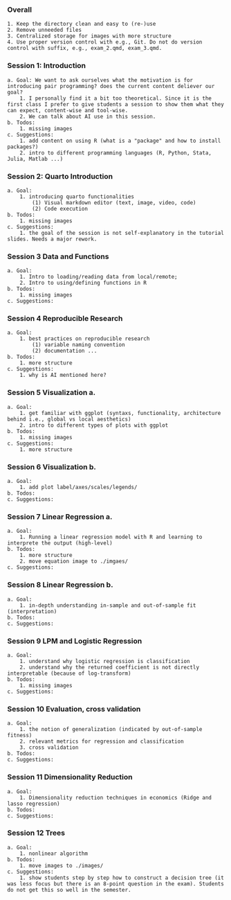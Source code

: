 ### Overall
    1. Keep the directory clean and easy to (re-)use
    2. Remove unneeded files
    3. Centralized storage for images with more structure
    4. Use proper version control with e.g., Git. Do not do version control with suffix, e.g., exam_2.qmd, exam_3.qmd.

### Session 1: Introduction

    a. Goal: We want to ask ourselves what the motivation is for introducing pair programming? does the current content deliever our goal?
        1. I personally find it a bit too theoretical. Since it is the first class I prefer to give students a session to show them what they can expect, content-wise and tool-wise. 
        2. We can talk about AI use in this session. 
    b. Todos: 
        1. missing images
    c. Suggestions: 
        1. add content on using R (what is a "package" and how to install packages?)
        2. intro to different programming languages (R, Python, Stata, Julia, Matlab ...)

### Session 2: Quarto Introduction 
    a. Goal: 
        1. introducing quarto functionalities 
            (1) Visual markdown editor (text, image, video, code)
            (2) Code execution 
    b. Todos: 
        1. missing images
    c. Suggestions: 
        1. the goal of the session is not self-explanatory in the tutorial slides. Needs a major rework. 

### Session 3 Data and Functions
    a. Goal: 
        1. Intro to loading/reading data from local/remote; 
        2. Intro to using/defining functions in R
    b. Todos: 
        1. missing images
    c. Suggestions:
        
### Session 4 Reproducible Research
    a. Goal:
        1. best practices on reproducible research 
            (1) variable naming convention
            (2) documentation ...
    b. Todos: 
        1. more structure
    c. Suggestions:
        1. why is AI mentioned here?
        
### Session 5 Visualization a.
    a. Goal:
        1. get familiar with ggplot (syntaxs, functionality, architecture behind i.e., global vs local aesthetics)
        2. intro to different types of plots with ggplot
    b. Todos:
        1. missing images
    c. Suggestions: 
        1. more structure
        
### Session 6 Visualization b.
    a. Goal:
        1. add plot label/axes/scales/legends/
    b. Todos:
    c. Suggestions:
        
### Session 7 Linear Regression a.
    a. Goal: 
        1. Running a linear regression model with R and learning to interprete the output (high-level)
    b. Todos:
        1. more structure
        2. move equation image to ./imgaes/
    c. Suggestions:
    
### Session 8 Linear Regression b.
    a. Goal: 
        1. in-depth understanding in-sample and out-of-sample fit (interpretation)
    b. Todos:  
    c. Suggestions:
        
### Session 9 LPM and Logistic Regression
    a. Goal:
        1. understand why logistic regression is classification
        2. understand why the returned coefficient is not directly interpretable (because of log-transform)
    b. Todos:
        1. missing images
    c. Suggestions:
        
### Session 10 Evaluation, cross validation
    a. Goal:
        1. the notion of generalization (indicated by out-of-sample fitness)
        2. relevant metrics for regression and classification
        3. cross validation
    b. Todos:
    c. Suggestions:
        
### Session 11 Dimensionality Reduction
    a. Goal:
        1. Dimensionality reduction techniques in economics (Ridge and lasso regression)
    b. Todos:
    c. Suggestions:
        
### Session 12 Trees
    a. Goal:
        1. nonlinear algorithm
    b. Todos:
        1. move images to ./images/
    c. Suggestions:
        1. show students step by step how to construct a decision tree (it was less focus but there is an 8-point question in the exam). Students do not get this so well in the semester. 